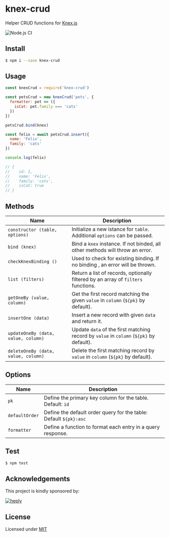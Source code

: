# knex-crud

Helper CRUD functions for [Knex.js](http://knexjs.org/)

![Node.js CI](https://github.com/heply/knex-crud/workflows/Node.js%20CI/badge.svg)

## Install

```bash
$ npm i --save knex-crud
```

## Usage

```js
const knexCrud = require('knex-crud')

const petsCrud = new knexCrud('pets', {
  formatter: pet => ({
    isCat: pet.family === 'cats'
  })
})

petsCrud.bind(knex)

const felix = await petsCrud.insert({
  name: 'Felix',
  family: 'cats'
})

console.log(felix)

// {
//    id: 1,
//    name: 'Felix',
//    family: 'cats',
//    isCat: true
// }
```

## Methods

| Name                                | Description                                                                             |
|-------------------------------------|-----------------------------------------------------------------------------------------|
| `constructor (table, options)`      | Initialize a new istance for `table`. Additional `options` can be passed.               |
| `bind (knex)`                       | Bind a `knex` instance. If not binded, all other methods will throw an error.           |
| `checkKnexBinding ()`               | Used to check for existing binding. If no binding , an error will be thrown.            |
| `list (filters)`                    | Return a list of records, optionally filtered by an array of `filters` functions.       |
| `getOneBy (value, column)`          | Get the first record matching the given `value` in `column` (`${pk}` by default).       |
| `insertOne (data)`                  | Insert a new record with given `data` and return it.                                    |
| `updateOneBy (data, value, column)` | Update `data` of the first matching record by `value` in `column` (`${pk}` by default). |
| `deleteOneBy (data, value, column)` | Delete the first matching record by `value` in `column` (`${pk}` by default).           |

## Options

| Name           | Description                                                       |
|----------------|-------------------------------------------------------------------|
| `pk`           | Define the primary key column for the table. Default: `id`        |
| `defaultOrder` | Define the default order query for the table: Default `${pk}:asc` |
| `formatter`    | Define a function to format each entry in a query response.       |

## Test

```bash
$ npm test
```

## Acknowledgements

This project is kindly sponsored by:

[![heply](https://raw.githack.com/heply/brand/master/heply-logo.svg)](https://www.heply.it)

## License

Licensed under [MIT](./LICENSE)
